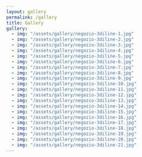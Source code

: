 ```yaml
---
layout: gallery
permalink: /gallery
title: Gallery
gallery:
  - img: "/assets/gallery/negozio-3diline-1.jpg"
  - img: "/assets/gallery/negozio-3diline-2.jpg"
  - img: "/assets/gallery/negozio-3diline-3.jpg"
  - img: "/assets/gallery/negozio-3diline-4.jpg"
  - img: "/assets/gallery/negozio-3diline-5.jpg"
  - img: "/assets/gallery/negozio-3diline-6.jpg"
  - img: "/assets/gallery/negozio-3diline-7.jpg"
  - img: "/assets/gallery/negozio-3diline-8.jpg"
  - img: "/assets/gallery/negozio-3diline-9.jpg"
  - img: "/assets/gallery/negozio-3diline-10.jpg"
  - img: "/assets/gallery/negozio-3diline-11.jpg"
  - img: "/assets/gallery/negozio-3diline-12.jpg"
  - img: "/assets/gallery/negozio-3diline-13.jpg"
  - img: "/assets/gallery/negozio-3diline-14.jpg"
  - img: "/assets/gallery/negozio-3diline-15.jpg"
  - img: "/assets/gallery/negozio-3diline-16.jpg"
  - img: "/assets/gallery/negozio-3diline-17.jpg"
  - img: "/assets/gallery/negozio-3diline-18.jpg"
  - img: "/assets/gallery/negozio-3diline-19.jpg"
  - img: "/assets/gallery/negozio-3diline-20.jpg"
  - img: "/assets/gallery/negozio-3diline-21.jpg"
---
```

